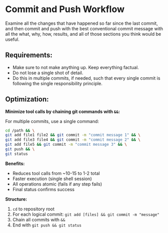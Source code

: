 # Commit and Push Workflow

Examine all the changes that have happened so far since the last commit, and then commit and push with the best conventional commit message with all the what, why, how, results, and all of those sections you think would be useful.

## Requirements:
- Make sure to not make anything up. Keep everything factual.
- Do not lose a single shot of detail.
- Do this in multiple commits, if needed, such that every single commit is following the single responsibility principle.

## Optimization:
**Minimize tool calls by chaining git commands with `&&`:**

For multiple commits, use a single command:
```bash
cd /path && \
git add file1 file2 && git commit -m "commit message 1" && \
git add file3 file4 && git commit -m "commit message 2" && \
git add file5 && git commit -m "commit message 3" && \
git push && \
git status
```

**Benefits:**
- Reduces tool calls from ~10-15 to 1-2 total
- Faster execution (single shell session)
- All operations atomic (fails if any step fails)
- Final status confirms success

**Structure:**
1. `cd` to repository root
2. For each logical commit: `git add [files] && git commit -m "message"`
3. Chain all commits with `&&`
4. End with `git push && git status`